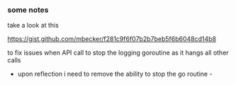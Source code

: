 ### some notes ###

take a look at this

https://gist.github.com/mbecker/f281c9f6f07b2b7beb5f6b6048cd14b8

to fix issues when API call to stop the logging goroutine as it hangs all other calls

- upon reflection i need to remove the ability to stop the go routine - 

